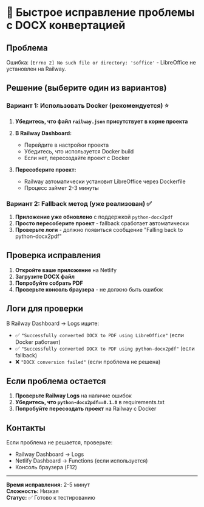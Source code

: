 # 🚀 Быстрое исправление проблемы с DOCX конвертацией

## Проблема
Ошибка: `[Errno 2] No such file or directory: 'soffice'` - LibreOffice не установлен на Railway.

## Решение (выберите один из вариантов)

### Вариант 1: Использовать Docker (рекомендуется) ⭐

1. **Убедитесь, что файл `railway.json` присутствует в корне проекта**
2. **В Railway Dashboard:**
   - Перейдите в настройки проекта
   - Убедитесь, что используется Docker build
   - Если нет, пересоздайте проект с Docker

3. **Пересоберите проект:**
   - Railway автоматически установит LibreOffice через Dockerfile
   - Процесс займет 2-3 минуты

### Вариант 2: Fallback метод (уже реализован) ✅

1. **Приложение уже обновлено** с поддержкой `python-docx2pdf`
2. **Просто пересоберите проект** - fallback сработает автоматически
3. **Проверьте логи** - должно появиться сообщение "Falling back to python-docx2pdf"

## Проверка исправления

1. **Откройте ваше приложение** на Netlify
2. **Загрузите DOCX файл**
3. **Попробуйте собрать PDF**
4. **Проверьте консоль браузера** - не должно быть ошибок

## Логи для проверки

В Railway Dashboard → Logs ищите:
- ✅ `"Successfully converted DOCX to PDF using LibreOffice"` (если Docker работает)
- ✅ `"Successfully converted DOCX to PDF using python-docx2pdf"` (если fallback)
- ❌ `"DOCX conversion failed"` (если проблема не решена)

## Если проблема остается

1. **Проверьте Railway Logs** на наличие ошибок
2. **Убедитесь, что `python-docx2pdf==0.1.8`** в requirements.txt
3. **Попробуйте пересоздать проект** на Railway с Docker

## Контакты

Если проблема не решается, проверьте:
- Railway Dashboard → Logs
- Netlify Dashboard → Functions (если используется)
- Консоль браузера (F12)

---
**Время исправления:** 2-5 минут  
**Сложность:** Низкая  
**Статус:** ✅ Готово к тестированию



